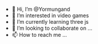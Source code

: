 - 👋 Hi, I’m @Yormungand
- 👀 I’m interested in video games
- 🌱 I’m currently learning three js
- 💞️ I’m looking to collaborate on ...
- 📫 How to reach me ...

<!---
Yormungand/Yormungand is a ✨ special ✨ repository because its `README.md` (this file) appears on your GitHub profile.
You can click the Preview link to take a look at your changes.
--->
